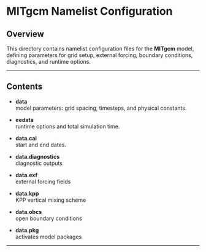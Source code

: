 # **MITgcm Namelist Configuration**

## **Overview**

This directory contains namelist configuration files for the **MITgcm** model, defining parameters for grid setup, external forcing, boundary conditions, diagnostics, and runtime options.

---

## **Contents**

- **data**  
   model parameters: grid spacing, timesteps, and physical constants.

- **eedata**  
  runtime options and total simulation time.

- **data.cal**  
  start and end dates.

- **data.diagnostics**  
  diagnostic outputs

- **data.exf**  
  external forcing fields 

- **data.kpp**  
  KPP vertical mixing scheme

- **data.obcs**  
  open boundary conditions

- **data.pkg**  
  activates model packages

---
